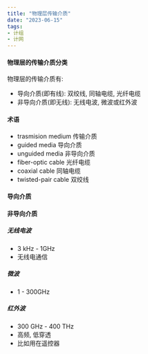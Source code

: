 ```yaml
---
title: "物理层传输介质"
date: "2023-06-15"
tags:
- 计组
- 计网
---
```


#### 物理层的传输介质分类
物理层的传输介质有:
- 导向介质(即有线): 双绞线, 同轴电缆, 光纤电缆
- 非导向介质(即无线): 无线电波, 微波或红外波

#### 术语
- trasmision medium 传输介质
- guided media 导向介质
- unguided media 非导向介质
- fiber-optic cable 光纤电缆
- coaxial cable 同轴电缆
- twisted-pair cable 双绞线

#### 导向介质

#### 非导向介质

##### 无线电波
- 3 kHz - 1GHz
- 无线电通信

##### 微波
- 1 - 300GHz

##### 红外波
- 300 GHz - 400 THz
- 高频, 低穿透
- 比如用在遥控器